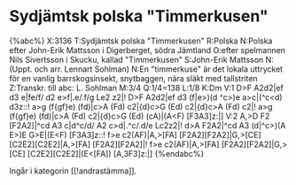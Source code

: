 # Sydjämtsk polska "Timmerkusen"

{%abc%}
X:3136
T:Sydjämtsk polska "Timmerkusen"
R:Polska
N:Polska efter John-Erik Mattsson i Digerberget, södra Jämtland
O:efter spelmannen Nils Sivertsson i Skucku, kallad "Timmerkusen"
S:John-Erik Mattsson
N:(Uppt. och arr. Lennart Sohlman)
N:En "timmerkuse" är det lokala uttrycket för en vanlig barrskogsinsekt, snytbaggen, nära släkt med tallstriten
Z:Transkr. till abc: L. Sohlman
M:3/4
Q:1/4=138
L:1/8
K:Dm
V:1
D>F A2d2|ef d3 e|fe/f/ d2 e>f|.e/.f/g Le2 z2|!
D>F A2d2|ef d3 (f|e>)(d ^c>)e a>c|(^c<d) d3z::!
a>g (f{gf}e) (fd)|c>A (Fd) c2|{d}c>G (Ed) c2|{d}c>A (Fd) c2|!
a>g (f{gf}e) (fd)|c>A (Fd) c2|{d}c>G (Ed) (cA)|(A<F) [F3A3]z:|]
V:2
A,>D F2 [F2A2]|^cd A3 c|d^c/d/ A2 c>d|.^c/.d/e Lc2z2|!
d>A F2A2|^cd A3 (d|^c>)(A E>)E G>E|(E<F) [F3A3]z::!
f>e c2(AF)|A,>[FA] [F2A2][F2A2]|G,>[CE] [C2E2][C2E2]|A,>[FA] [F2A2][F2A2]|!
f>e c2(AF)|A,>[FA] [F2A2][F2A2]|G,>[CE] [C2E2][C2E2]|(E<[FA]) [A,3F3]z:|]
{%endabc%}

Ingår i kategorin [[!andrastämma]].

